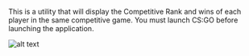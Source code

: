 This is a utility that will display the Competitive Rank and wins of each player in the same competitive game. You must launch CS:GO before launching the application.

![alt text](https://raw.githubusercontent.com/uk-classy/csgo-rank-display/master/classsyrank.png)
